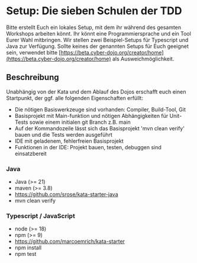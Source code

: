 # Setup: Die sieben Schulen der TDD

Bitte erstellt Euch ein lokales Setup, mit dem ihr während des gesamten Workshops arbeiten könnt.
Ihr könnt eine Programmiersprache und ein Tool Eurer Wahl mitbringen.
Wir stellen zwei Beispiel-Setups für Typescript und Java zur Verfügung.
Sollte keines der genannten Setups für Euch geeignet sein, verwendet bitte [https://beta.cyber-dojo.org/creator/home](https://beta.cyber-dojo.org/creator/home) als Ausweichmöglichkeit.

## Beschreibung
Unabhängig von der Kata und dem Ablauf des Dojos erschafft euch einen Startpunkt, der ggf. alle folgenden Eigenschaften erfüllt:
- Die nötigen Basiswerkzeuge sind vorhanden: Compiler, Build-Tool, Git
- Basisprojekt mit Main-funktion und nötigen Abhängigkeiten für Unit-Tests sowie einem initialen git Branch z.B. main
- Auf der Kommandozeile lässt sich das Basisprojekt 'mvn clean verify' bauen und die Tests werden ausgeführt
- IDE mit geladenem, fehlerfreien Basisprojekt
- Funktionen in der IDE: Projekt bauen, testen, debuggen sind einsatzbereit

### Java
* Java (>= 21)
* maven (>= 3.8)
* https://github.com/srose/kata-starter-java
* mvn clean verify

### Typescript / JavaScript
* node (>= 18)
* npm (>= 9)
* https://github.com/marcoemrich/kata-starter
* npm install
* npm test